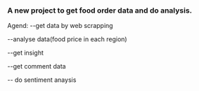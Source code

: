 
###  A new project to get food order data and do analysis.
Agend:
--get data by web scrapping

--analyse data(food price in each region)

--get insight

--get comment data 

-- do sentiment anaysis


